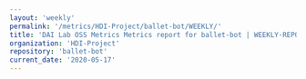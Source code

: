 ```yaml
---
layout: 'weekly'
permalink: '/metrics/HDI-Project/ballet-bot/WEEKLY/'
title: 'DAI Lab OSS Metrics Metrics report for ballet-bot | WEEKLY-REPORT-2020-05-17'
organization: 'HDI-Project'
repository: 'ballet-bot'
current_date: '2020-05-17'
---
```

